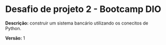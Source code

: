# Desafio de projeto 2 - Bootcamp DIO

**Descrição:** construir um sistema bancário utilizando os conecitos de Python.

**Versão:** 1